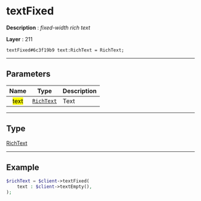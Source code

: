 # textFixed

**Description** : *fixed\-width rich text*

**Layer** : 211

```tl
textFixed#6c3f19b9 text:RichText = RichText;
```

---

## Parameters

| Name | Type | Description |
| :---: | :---: | :--- |
| <mark>text</mark> | [`RichText`](type/RichText) | Text |

---

## Type

[RichText](type/RichText)

---

## Example

```php
$richText = $client->textFixed(
	text : $client->textEmpty(),
);
```